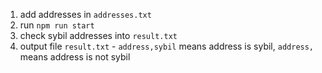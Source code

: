 1. add addresses in `addresses.txt`
1. run `npm run start`
1. check sybil addresses into `result.txt` 
1. output file `result.txt` - `address,sybil` means address is sybil, `address,` means address is not sybil